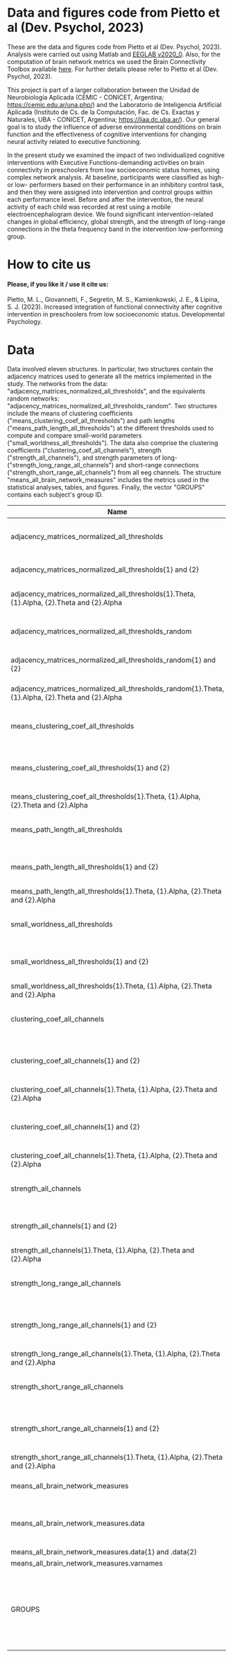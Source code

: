 # Data and figures code from Pietto et al (Dev. Psychol, 2023)
These are the data and figures code from Pietto et al (Dev. Psychol, 2023). Analysis were carried out using Matlab and [EEGLAB v2020_0](https://sccn.ucsd.edu/eeglab/index.php). Also, for the computation of brain network metrics we used the Brain Connectivity Toolbox available [here](https://sites.google.com/site/bctnet/). For further details please refer to Pietto et al (Dev. Psychol, 2023).

This project is part of a larger collaboration between the Unidad de Neurobiología Aplicada (CEMIC - CONICET, Argentina; https://cemic.edu.ar/una.php/) and the Laboratorio de Inteligencia Artificial Aplicada (Instituto de Cs. de la Computación, Fac. de Cs. Exactas y Naturales, UBA - CONICET, Argentina; https://liaa.dc.uba.ar/). Our general goal is to study the influence of adverse environmental conditions on brain function and the effectiveness of cognitive interventions for changing neural activity related to executive functioning.

In the present study we examined the impact of two individualized cognitive interventions with Executive Functions-demanding activities on brain connectivity in preschoolers from low socioeconomic status homes, using complex network analysis. At baseline, participants were classified as high- or low- performers based on their performance in an inhibitory control task, and then they were assigned into intervention and control groups within each performance level. Before and after the intervention, the neural activity of each child was recorded at rest using a mobile electroencephalogram device. We found significant intervention-related changes in global efficiency, global strength, and the strength of long-range connections in the theta frequency band in the intervention low-performing group.

# How to cite us
#### Please, if you like it / use it cite us:
Pietto, M. L., Giovannetti, F., Segretin, M. S., Kamienkowski, J. E., & Lipina, S. J. (2023). Increased integration of functional connectivity after cognitive intervention in preschoolers from low socioeconomic status. Developmental Psychology.

# Data
Data involved eleven structures. In particular, two structures contain the adjacency matrices used to generate all the metrics implemented in the study. The networks from the data: "adjacency_matrices_normalized_all_thresholds", and the equivalents random networks: "adjacency_matrices_normalized_all_thresholds_random". Two structures include the means of clustering coefficients ("means_clustering_coef_all_thresholds") and path lengths ("means_path_length_all_thresholds") at the different thresholds used to compute and compare small-world parameters ("small_worldness_all_thresholds"). The data also comprise the clustering coefficients ("clustering_coef_all_channels"), strength ("strength_all_channels"), and strength parameters of long- ("strength_long_range_all_channels") and short-range connections ("strength_short_range_all_channels") from all eeg channels. The structure "means_all_brain_network_measures" includes the metrics used in the statistical analyses, tables, and figures. Finally, the vector "GROUPS" contains each subject's group ID.

|Name 	                                                   | Size 	  | Bytes   | Class  |	Description|
|----------------------------------------------------------|--------------------|--------|-------------|--------------------------------------------------------------
|adjacency_matrices_normalized_all_thresholds              | 1X2      | 1982832 | cell |  Cell n1: pre-intervention session. Cell n2: post-intervention session |
|adjacency_matrices_normalized_all_thresholds{1} and {2}   | 1x1      | 991312  | struct |  Adjacency matrices in theta and alpha frequency bands |
|adjacency_matrices_normalized_all_thresholds{1}.Theta, {1}.Alpha, {2}.Theta and {2}.Alpha | 14x14x8x79      | 495488  | single | Channels, Channels,Thresholds, Subjects  |
|adjacency_matrices_normalized_all_thresholds_random       | 1X2      | 1982832 | cell |  Cell n1: pre-intervention session. Cell n2: post-intervention session |
|adjacency_matrices_normalized_all_thresholds_random{1} and {2}   | 1x1      | 991312  | struct |  Adjacency matrices in theta and alpha frequency bands |
|adjacency_matrices_normalized_all_thresholds_random{1}.Theta, {1}.Alpha, {2}.Theta and {2}.Alpha | 14x14x8x79      | 495488  | single | Channels, Channels,Thresholds, Subjects  |
|means_clustering_coef_all_thresholds                       | 1X2      | 21104 | cell |  Cell n1: pre-intervention session. Cell n2: post-intervention session |
|means_clustering_coef_all_thresholds{1} and {2}   | 1x1      | 10448  | struct |  Clustering coefficients of networks in theta and alpha frequency bands |
|means_clustering_coef_all_thresholds{1}.Theta, {1}.Alpha, {2}.Theta and {2}.Alpha | 79x8x2      | 5056  | single | Subjects, Thresholds, Type of network |
|means_path_length_all_thresholds                       | 1X2      | 41328 | cell |  Cell n1: pre-intervention session. Cell n2: post-intervention session |
|means_path_length_all_thresholds{1} and {2}   | 1x1      | 20560  | struct |  Path lengths of networks in theta and alpha frequency bands |
|means_path_length_all_thresholds{1}.Theta, {1}.Alpha, {2}.Theta and {2}.Alpha | 79x8x2      | 10112  | double | Subjects, Thresholds, Type of network |
|small_worldness_all_thresholds                       | 1X2      | 10992 | cell |  Cell n1: pre-intervention session. Cell n2: post-intervention session |
|small_worldness_all_thresholds{1} and {2}   | 1x1      | 5392  | struct |  Small worldness parameters in theta and alpha frequency bands |
|small_worldness_all_thresholds{1}.Theta, {1}.Alpha, {2}.Theta and {2}.Alpha | 79x8      | 2528  | single | Subjects, Thresholds |
|clustering_coef_all_channels                       | 1X2      | 18576 | cell |  Cell n1: pre-intervention session. Cell n2: post-intervention session |
|clustering_coef_all_channels{1} and {2}   | 1x1      | 9184  | struct |  Clustering coefficients of all channels in theta and alpha frequency bands |
|clustering_coef_all_channels{1}.Theta, {1}.Alpha, {2}.Theta and {2}.Alpha | 14x79      | 4424  | single | Channels, Subjects ||clustering_coef_all_channels                       | 1X2      | 18576 | cell |  Cell n1: pre-intervention session. Cell n2: post-intervention session |
|clustering_coef_all_channels{1} and {2}   | 1x1      | 9184  | struct |  Clustering coefficients of all channels in theta and alpha frequency bands |
|clustering_coef_all_channels{1}.Theta, {1}.Alpha, {2}.Theta and {2}.Alpha | 14x79      | 4424  | single | Channels, Subjects |
|strength_all_channels                       | 1X2      | 18576 | cell |  Cell n1: pre-intervention session. Cell n2: post-intervention session |
|strength_all_channels{1} and {2}   | 1x1      | 9184  | struct |  Strength parameters of all channels in theta and alpha frequency bands |
|strength_all_channels{1}.Theta, {1}.Alpha, {2}.Theta and {2}.Alpha | 14x79      | 4424  | single | Channels, Subjects |
|strength_long_range_all_channels                       | 1X2      | 36272 | cell |  Cell n1: pre-intervention session. Cell n2: post-intervention session |
|strength_long_range_all_channels{1} and {2}   | 1x1      | 18032  | struct |  Strength of long-range connections of all channels in theta and alpha frequency bands |
|strength_long_range_all_channels{1}.Theta, {1}.Alpha, {2}.Theta and {2}.Alpha | 14x79      | 8848  | double | Channels, Subjects |
|strength_short_range_all_channels                       | 1X2      | 36272 | cell |  Cell n1: pre-intervention session. Cell n2: post-intervention session |
|strength_short_range_all_channels{1} and {2}   | 1x1      | 18032  | struct |  Strength of short-range connections of all channels in theta and alpha frequency bands |
|strength_short_range_all_channels{1}.Theta, {1}.Alpha, {2}.Theta and {2}.Alpha | 14x79      | 8848  | double | Channels, Subjects |
|means_all_brain_network_measures                       | 1X1      | 9916 | struct |  data: Network metrics. Varnames: metrics's names |
|means_all_brain_network_measures.data                  | 1x2      | 7792  | cell |  Strength of short-range connections of all channels in theta and alpha frequency bands |
|means_all_brain_network_measures.data{1} and .data{2} | 79x12      | 3792  | single | Subjects, Metrics |
|means_all_brain_network_measures.varnames | 1x12      | 1788  | cell | Metrics's names |
|GROUPS | 79x1      | 632  | Double | subject's group ID: 1 - Control low-performers; 2 - Control high-performers; 3 - Experimental low-performers; 4 - Experimental high-performers |
